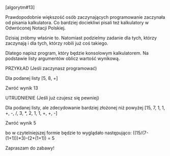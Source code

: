 [algorytm#13]

Prawdopodobnie większość osób zaczynających programowanie zaczynała od pisania kalkulatora. Co bardziej dociekliwi pisali też kalkulatory w Odwróconej Notacji Polskiej.

Dzisiaj zróbmy właśnie to. Natomiast podzielmy zadanie dla tych, którzy zaczynają i dla tych, którzy robili już coś takiego.

Dlatego napisz program, który będzie konsolowym kalkulatorem. Na podstawie listy argumentów oblicz wartość wynikową.

PRZYKŁAD (Jeśli zaczynasz programować)

Dla podanej listy 
[5, 8, +]


Zwróć wynik
13


UTRUDNIENIE (Jeśli już czujesz się pewniej)

Dla podanej listy, ale zdecydowanie bardziej złożonej niż powyżej
[15, 7, 1, 1, +, -,  /, 3, *, 2, 1, 1, +, +, -]


Zwróć wynik
5

bo w czytelniejszej formie będzie to wyglądało następująco:
((15/(7-(1+1)))*3)-(2+(1+1)) = 5


Zapraszam do zabawy!
